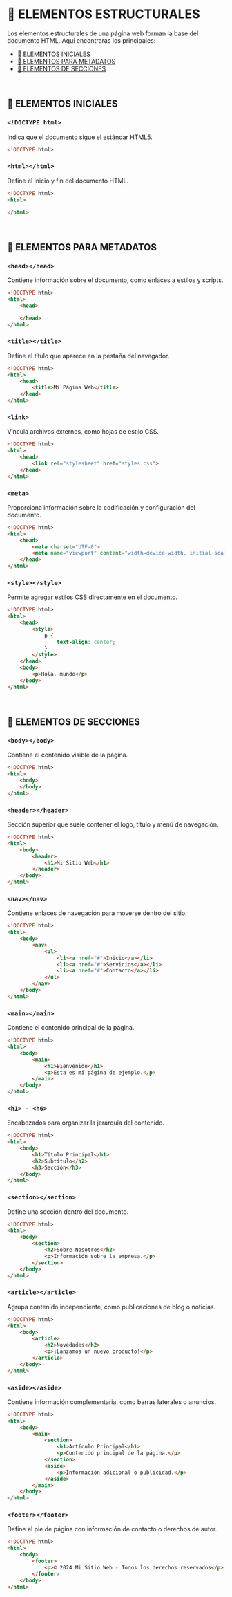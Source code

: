 # 📂 ELEMENTOS ESTRUCTURALES  

Los elementos estructurales de una página web forman la base del documento HTML. Aquí encontrarás los principales:  

- [🏁 ELEMENTOS INICIALES](#-elementos-iniciales)  
- [📝 ELEMENTOS PARA METADATOS](#-elementos-para-metadatos)  
- [📌 ELEMENTOS DE SECCIONES](#-elementos-de-secciones)  
<br/> 

## 🏁 ELEMENTOS INICIALES  

### `<!DOCTYPE html>`  
Indica que el documento sigue el estándar HTML5.  

```html
<!DOCTYPE html>
```  

### `<html></html>`  
Define el inicio y fin del documento HTML.  

```html
<!DOCTYPE html>
<html>

</html>
```  
<br/>

## 📝 ELEMENTOS PARA METADATOS  

### `<head></head>`  
Contiene información sobre el documento, como enlaces a estilos y scripts.  

```html
<!DOCTYPE html>
<html>
    <head>

    </head>
</html>
```  

### `<title></title>`  
Define el título que aparece en la pestaña del navegador.  

```html
<!DOCTYPE html>
<html>
    <head>
        <title>Mi Página Web</title>
    </head>
</html>
```  

### `<link>`  
Vincula archivos externos, como hojas de estilo CSS.  

```html
<!DOCTYPE html>
<html>
    <head>
        <link rel="stylesheet" href="styles.css">
    </head>
</html>
```  

### `<meta>`  
Proporciona información sobre la codificación y configuración del documento.  

```html
<!DOCTYPE html>
<html>
    <head>
        <meta charset="UTF-8">
        <meta name="viewport" content="width=device-width, initial-scale=1.0">
    </head>
</html>
```  

### `<style></style>`  
Permite agregar estilos CSS directamente en el documento.  

```html
<!DOCTYPE html>
<html>
    <head>
        <style>
            p {
                text-align: center;
            }
        </style>
    </head>
    <body>
        <p>Hola, mundo</p>
    </body>
</html>
```  
<br/> 

## 📌 ELEMENTOS DE SECCIONES  

### `<body></body>`  
Contiene el contenido visible de la página.  

```html
<!DOCTYPE html>
<html>
    <body>
    </body>
</html>
```  

### `<header></header>`  
Sección superior que suele contener el logo, título y menú de navegación.  

```html
<!DOCTYPE html>
<html>
    <body>
        <header>
            <h1>Mi Sitio Web</h1>
        </header>
    </body>
</html>
```  

### `<nav></nav>`  
Contiene enlaces de navegación para moverse dentro del sitio.  

```html
<!DOCTYPE html>
<html>
    <body>
        <nav>
            <ul>
                <li><a href="#">Inicio</a></li>
                <li><a href="#">Servicios</a></li>
                <li><a href="#">Contacto</a></li>
            </ul>
        </nav>
    </body>
</html>
```  

### `<main></main>`  
Contiene el contenido principal de la página.  

```html
<!DOCTYPE html>
<html>
    <body>
        <main>
            <h1>Bienvenido</h1>
            <p>Esta es mi página de ejemplo.</p>
        </main>
    </body>
</html>
```  

### `<h1> - <h6>`  
Encabezados para organizar la jerarquía del contenido.  

```html
<!DOCTYPE html>
<html>
    <body>
        <h1>Título Principal</h1>
        <h2>Subtítulo</h2>
        <h3>Sección</h3>
    </body>
</html>
```  

### `<section></section>`  
Define una sección dentro del documento.  

```html
<!DOCTYPE html>
<html>
    <body>
        <section>
            <h2>Sobre Nosotros</h2>
            <p>Información sobre la empresa.</p>
        </section>
    </body>
</html>
```  

### `<article></article>`  
Agrupa contenido independiente, como publicaciones de blog o noticias.  

```html
<!DOCTYPE html>
<html>
    <body>
        <article>
            <h2>Novedades</h2>
            <p>¡Lanzamos un nuevo producto!</p>
        </article>
    </body>
</html>
```  

### `<aside></aside>`  
Contiene información complementaria, como barras laterales o anuncios.  

```html
<!DOCTYPE html>
<html>
    <body>
        <main>
            <section>
                <h1>Artículo Principal</h1>
                <p>Contenido principal de la página.</p>
            </section>
            <aside>
                <p>Información adicional o publicidad.</p>
            </aside>
        </main>
    </body>
</html>
```  

### `<footer></footer>`  
Define el pie de página con información de contacto o derechos de autor.  

```html
<!DOCTYPE html>
<html>
    <body>
        <footer>
            <p>© 2024 Mi Sitio Web - Todos los derechos reservados</p>
        </footer>
    </body>
</html>
```  
